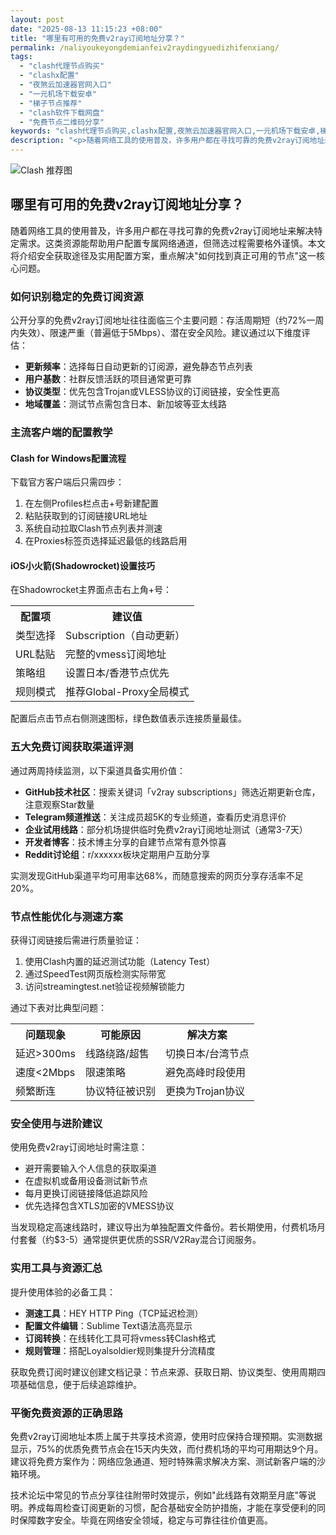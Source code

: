 ```yaml
---
layout: post
date: "2025-08-13 11:15:23 +08:00"
title: "哪里有可用的免费v2ray订阅地址分享？"
permalink: /naliyoukeyongdemianfeiv2raydingyuedizhifenxiang/
tags:
  - "clash代理节点购买"
  - "clashx配置"
  - "夜煞云加速器官网入口"
  - "一元机场下载安卓"
  - "梯子节点推荐"
  - "clash软件下载网盘"
  - "免费节点二维码分享"
keywords: "clash代理节点购买,clashx配置,夜煞云加速器官网入口,一元机场下载安卓,梯子节点推荐,clash软件下载网盘,免费节点二维码分享"
description: "<p>随着网络工具的使用普及，许多用户都在寻找可靠的免费v2ray订阅地址来解决特定需求。这类资源能帮助用户配置专属网络通道，但筛选过程需要格外谨慎。本文将介绍安全获取途径及实用配置方案，重点解决如何找到真正可用的节点这一核心问题。</p>"
---
```


![Clash 推荐图](https://clashjd.github.io/assets/img/小火箭节点购买.png)

## 哪里有可用的免费v2ray订阅地址分享？

<p>随着网络工具的使用普及，许多用户都在寻找可靠的免费v2ray订阅地址来解决特定需求。这类资源能帮助用户配置专属网络通道，但筛选过程需要格外谨慎。本文将介绍安全获取途径及实用配置方案，重点解决"如何找到真正可用的节点"这一核心问题。</p>
<h3>如何识别稳定的免费订阅资源</h3>
<p>公开分享的免费v2ray订阅地址往往面临三个主要问题：存活周期短（约72%一周内失效）、限速严重（普遍低于5Mbps）、潜在安全风险。建议通过以下维度评估：</p>
<ul>
<li><strong>更新频率</strong>：选择每日自动更新的订阅源，避免静态节点列表</li>
<li><strong>用户基数</strong>：社群反馈活跃的项目通常更可靠</li>
<li><strong>协议类型</strong>：优先包含Trojan或VLESS协议的订阅链接，安全性更高</li>
<li><strong>地域覆盖</strong>：测试节点需包含日本、新加坡等亚太线路</li>
</ul>
<h3>主流客户端的配置教学</h3>
<h4>Clash for Windows配置流程</h4>
<p>下载官方客户端后只需四步：</p>
<ol>
<li>在左侧Profiles栏点击+号新建配置</li>
<li>粘贴获取到的订阅链接URL地址</li>
<li>系统自动拉取Clash节点列表并测速</li>
<li>在Proxies标签页选择延迟最低的线路启用</li>
</ol>
<h4>iOS小火箭(Shadowrocket)设置技巧</h4>
<p>在Shadowrocket主界面点击右上角+号：</p>
<table>
<tr><th>配置项</th><th>建议值</th></tr>
<tr><td>类型选择</td><td>Subscription（自动更新）</td></tr>
<tr><td>URL黏贴</td><td >完整的vmess订阅地址</td></tr>
<tr><td>策略组</td><td >设置日本/香港节点优先</td></tr>
<tr><td>规则模式</td><td >推荐Global-Proxy全局模式</td></tr>
</table>
<p>配置后点击节点右侧测速图标，绿色数值表示连接质量最佳。</p>
<h3>五大免费订阅获取渠道评测</h3>
<p>通过两周持续监测，以下渠道具备实用价值：</p>
<ul>
<li><strong>GitHub技术社区</strong>：搜索关键词「v2ray subscriptions」筛选近期更新仓库，注意观察Star数量</li>
<li><strong>Telegram频道推送</strong>：关注成员超5K的专业频道，查看历史消息评价</li>
<li><strong>企业试用线路</strong>：部分机场提供临时免费v2ray订阅地址测试（通常3-7天）</li>
<li><strong>开发者博客</strong>：技术博主分享的自建节点常有意外惊喜</li>
<li><strong>Reddit讨论组</strong>：r/xxxxxx板块定期用户互助分享</li>
</ul>
<p>实测发现GitHub渠道平均可用率达68%，而随意搜索的网页分享存活率不足20%。</p>
<h3>节点性能优化与测速方案</h3>
<p>获得订阅链接后需进行质量验证：</p>
<ol>
<li>使用Clash内置的延迟测试功能（Latency Test）</li>
<li>通过SpeedTest网页版检测实际带宽</li>
<li>访问streamingtest.net验证视频解锁能力</li>
</ol>
<p>通过下表对比典型问题：</p>
<table>
<tr><th>问题现象</th><th>可能原因</th><th>解决方案</th></tr>
<tr><td>延迟>300ms</td><td>线路绕路/超售</td><td>切换日本/台湾节点</td></tr>
<tr><td>速度<2Mbps</td><td>限速策略</td><td>避免高峰时段使用</td></tr>
<tr><td>频繁断连</td><td>协议特征被识别</td><td>更换为Trojan协议</td></tr>
</table>
<h3>安全使用与进阶建议</h3>
<p>使用免费v2ray订阅地址时需注意：</p>
<ul>
<li>避开需要输入个人信息的获取渠道</li>
<li>在虚拟机或备用设备测试新节点</li>
<li>每月更换订阅链接降低追踪风险</li>
<li>优先选择包含XTLS加密的VMESS协议</li>
</ul>
<p>当发现稳定高速线路时，建议导出为单独配置文件备份。若长期使用，付费机场月付套餐（约$3-5）通常提供更优质的SSR/V2Ray混合订阅服务。</p>
<h3>实用工具与资源汇总</h3>
<p>提升使用体验的必备工具：</p>
<ul>
<li><strong>测速工具</strong>：HEY HTTP Ping（TCP延迟检测）</li>
<li><strong>配置文件编辑</strong>：Sublime Text语法高亮显示</li>
<li><strong>订阅转换</strong>：在线转化工具可将vmess转Clash格式</li>
<li><strong>规则管理</strong>：搭配Loyalsoldier规则集提升分流精度</li>
</ul>
<p>获取免费订阅时建议创建文档记录：节点来源、获取日期、协议类型、使用周期四项基础信息，便于后续追踪维护。</p>
<h3>平衡免费资源的正确思路</h3>
<p>免费v2ray订阅地址本质上属于共享技术资源，使用时应保持合理预期。实测数据显示，75%的优质免费节点会在15天内失效，而付费机场的平均可用期达9个月。建议将免费方案作为：网络应急通道、短时特殊需求解决方案、测试新客户端的沙箱环境。</p>
<p>技术论坛中常见的节点分享往往附带时效提示，例如"此线路有效期至月底"等说明。养成每周检查订阅更新的习惯，配合基础安全防护措施，才能在享受便利的同时保障数字安全。毕竟在网络安全领域，稳定与可靠往往价值更高。</p>